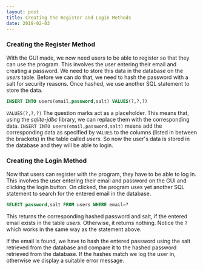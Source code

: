 ```yaml
---
layout: post
title: Creating the Register and Login Methods
date: 2019-02-03
---
```


### Creating the Register Method
With the GUI made, we now need users to be able to register so that they can use the program. This involves the user entering their email and creating a password. We need to store this data in the database on the *users* table. Before we can do that, we need to hash the password with a salt for security reasons. Once hashed, we use another SQL statement to store the data.
```SQL
INSERT INTO users(email,password,salt) VALUES(?,?,?)
```
`VALUES(?,?,?)` The question marks act as a placeholder. This means that, using the *sqlite-jdbc* library, we can replace them with the corresponding data.
`INSERT INTO users(email,password,salt)` means add the corresponding data as specified by `VALUES` to the columns (listed in between the brackets) in the table called *users*. So now the user's data is stored in the database and they will be able to login.
### Creating the Login Method
Now that users can register with the program, they have to be able to log in. This involves the user entering their email and password on the GUI and clicking the login button. On clicked, the program uses yet another SQL statement to search for the entered email in the database.
```SQL
SELECT password,salt FROM users WHERE email=?
```
This returns the corresponding hashed password and salt, if the entered email exists in the table *users*. Otherwise, it returns nothing. Notice the `?` which works in the same way as the statement above.

If the email is found, we have to hash the entered password using the salt retrieved from the database and compare it to the hashed password retrieved from the database. If the hashes match we log the user in, otherwise we display a suitable error message.
